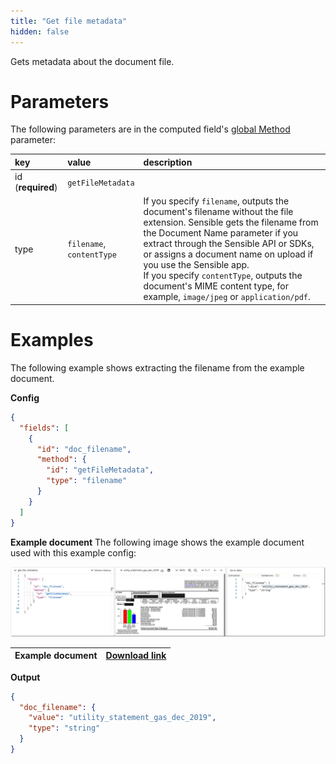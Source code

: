 ```yaml
---
title: "Get file metadata"
hidden: false
---
```

Gets metadata about the document file.

Parameters
====

The following parameters are in the computed field's [global Method](doc:computed-field-methods#parameters) parameter: 


| key               | value                         | description                                                  |
| :---------------- | :---------------------------- | :----------------------------------------------------------- |
| id (**required**) | `getFileMetadata`             |                                                              |
| type              | `filename`,<br/>`contentType` | If you specify `filename`, outputs the document's filename without the file extension. Sensible gets the filename from the Document Name parameter if you extract through the Sensible API or SDKs, or assigns a document name on upload if you use the Sensible app.<br/>If you specify `contentType`, outputs the document's MIME content type, for example, `image/jpeg` or `application/pdf`. |

Examples
====

The following example shows extracting the filename from the example document.

**Config**

```json
{
  "fields": [
    {
      "id": "doc_filename",
      "method": {
        "id": "getFileMetadata",
        "type": "filename"
      }
    }
  ]
}
```

**Example document**
The following image shows the example document used with this example config:

![Click to enlarge](https://raw.githubusercontent.com/sensible-hq/sensible-docs/main/readme-sync/assets/v0/images/final/ui_get_file_metadata.png)

| Example document | [Download link](https://raw.githubusercontent.com/sensible-hq/sensible-docs/main/readme-sync/assets/v0/pdfs/utility_statement_gas_dec_2019.pdf) |
| ---------------- | ------------------------------------------------------------ |

**Output**

```json
{
  "doc_filename": {
    "value": "utility_statement_gas_dec_2019",
    "type": "string"
  }
}
```
